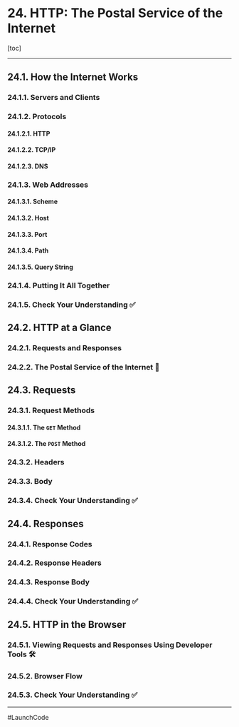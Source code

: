 # 24. HTTP: The Postal Service of the Internet

[toc]

---

## 24.1. How the Internet Works

### 24.1.1. Servers and Clients

### 24.1.2. Protocols

#### 24.1.2.1. HTTP

#### 24.1.2.2. TCP/IP

#### 24.1.2.3. DNS

### 24.1.3. Web Addresses

#### 24.1.3.1. Scheme

#### 24.1.3.2. Host

#### 24.1.3.3. Port

#### 24.1.3.4. Path

#### 24.1.3.5. Query String

### 24.1.4. Putting It All Together

### 24.1.5. Check Your Understanding :white_check_mark:

## 24.2. HTTP at a Glance

### 24.2.1. Requests and Responses

### 24.2.2. The Postal Service of the Internet :postal_horn:

## 24.3. Requests

### 24.3.1. Request Methods

#### 24.3.1.1. The `GET` Method

#### 24.3.1.2. The `POST` Method

### 24.3.2. Headers

### 24.3.3. Body

### 24.3.4. Check Your Understanding :white_check_mark:

## 24.4. Responses

### 24.4.1. Response Codes

### 24.4.2. Response Headers

### 24.4.3. Response Body

### 24.4.4. Check Your Understanding :white_check_mark:

## 24.5. HTTP in the Browser

### 24.5.1. Viewing Requests and Responses Using Developer Tools :hammer_and_wrench:

### 24.5.2. Browser Flow

### 24.5.3. Check Your Understanding :white_check_mark:





---

#LaunchCode

